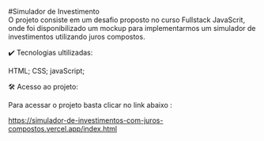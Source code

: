 #Simulador de Investimento  
O projeto consiste em um desafio proposto no curso Fullstack JavaScrit, onde foi disponibilizado um mockup para implementarmos um simulador de investimentos utilizando juros compostos.

✔️ Tecnologias ultilizadas:

HTML;
CSS;
javaScript;

🛠️ Acesso ao projeto:

Para acessar o projeto basta clicar no link abaixo : 

https://simulador-de-investimentos-com-juros-compostos.vercel.app/index.html

